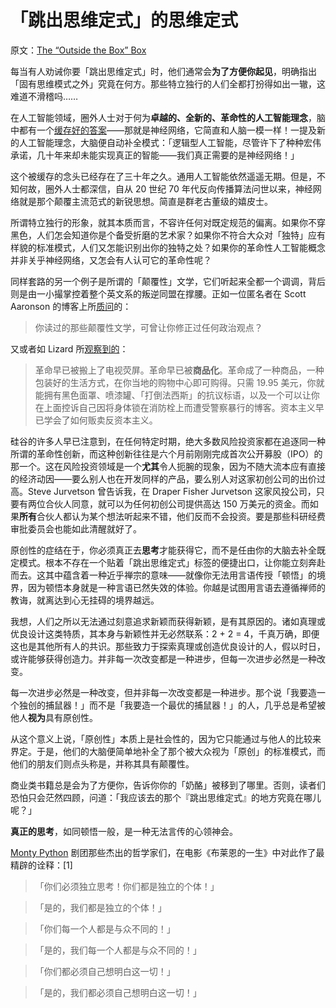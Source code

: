 # 「跳出思维定式」的思维定式

原文：[The “Outside the Box” Box](https://www.readthesequences.com/The-Outside-The-Box-Box)

每当有人劝诫你要「跳出思维定式」时，他们通常会**为了方便你起见**，明确指出「固有思维模式之外」究竟在何方。那些特立独行的人们全都打扮得如出一辙，这难道不滑稽吗……

在人工智能领域，圈外人士对于何为**卓越的、全新的、革命性的人工智能理念**，脑中都有一个[缓存好的答案](https://www.readthesequences.com/Cached-Thoughts)——那就是神经网络，它简直和人脑一模一样！一提及新的人工智能理念，大脑便自动补全模式：「逻辑型人工智能，尽管许下了种种宏伟承诺，几十年来却未能实现真正的智能——我们真正需要的是神经网络！」

这个被缓存的念头已经存在了三十年之久。通用人工智能依然遥遥无期。但是，不知何故，圈外人士都深信，自从 20 世纪 70 年代反向传播算法问世以来，神经网络就是那个颠覆主流范式的新锐思想。简直是群老古董级的嬉皮士。

所谓特立独行的形象，就其本质而言，不容许任何对既定规范的偏离。如果你不穿黑色，人们怎会知道你是个备受折磨的艺术家？如果你不符合大众对「独特」应有样貌的标准模式，人们又怎能识别出你的独特之处？如果你的革命性人工智能概念并非关乎神经网络，又怎会有人认可它的革命性呢？

同样套路的另一个例子是所谓的「颠覆性」文学，它们听起来全都一个调调，背后则是由一小撮掌控着整个英文系的叛逆同盟在撑腰。正如一位匿名者在 Scott Aaronson 的博客上所[质问](http://www.scottaaronson.com/blog/?p=87#comment-2092)的：

> 你读过的那些颠覆性文学，可曾让你修正过任何政治观点？

又或者如 Lizard 所[观察到的](https://journalism.berkeley.edu/projects/biplog/archive/000748.html)：

> 革命早已被搬上了电视荧屏。革命早已被**商品化**。革命成了一种商品，一种包装好的生活方式，在你当地的购物中心即可购得。只需 19.95 美元，你就能拥有黑色面罩、喷漆罐、「打倒法西斯」的抗议标语，以及一个可以让你在上面控诉自己因将身体锁在消防栓上而遭受警察暴行的博客。资本主义早已学会了如何贩卖反资本主义。

硅谷的许多人早已注意到，在任何特定时期，绝大多数风险投资家都在追逐同一种所谓的革命性创新，而这种创新往往是六个月前刚刚完成首次公开募股（IPO）的那一个。这在风险投资领域是一个**尤其**令人扼腕的现象，因为不随大流本应有直接的经济动因——要么别人也在开发同样的产品，要么别人对这家初创公司的出价过高。Steve Jurvetson 曾告诉我，在 Draper Fisher Jurvetson 这家风投公司，只要有两位合伙人同意，就可以为任何初创公司提供高达 150 万美元的资金。而如果**所有**合伙人都认为某个想法听起来不错，他们反而不会投资。要是那些科研经费审批委员会也能如此清醒就好了。

原创性的症结在于，你必须真正去**思考**才能获得它，而不是任由你的大脑去补全既定模式。根本不存在一个贴着「跳出思维定式」标签的便捷出口，让你能立刻奔赴而去。这其中蕴含着一种近乎禅宗的意味——就像你无法用言语传授「顿悟」的境界，因为顿悟本身就是一种言语已然失效的体验。你越是试图用言语去遵循禅师的教诲，就离达到心无挂碍的境界越远。

我想，人们之所以无法通过刻意追求新颖而获得新颖，是有其原因的。诸如真理或优良设计这类特质，其本身与新颖性并无必然联系：2 + 2 = 4，千真万确，即便这也是其他所有人的共识。那些致力于探索真理或创造优良设计的人，假以时日，或许能够获得创造力。并非每一次改变都是一种进步，但每一次进步必然是一种改变。

每一次进步必然是一种改变，但并非每一次改变都是一种进步。那个说「我要造一个独创的捕鼠器！」而不是「我要造一个最优的捕鼠器！」的人，几乎总是希望被他人**视为**具有原创性。

从这个意义上说，「原创性」本质上是社会性的，因为它只能通过与他人的比较来界定。于是，他们的大脑便简单地补全了那个被大众视为「原创」的标准模式，而他们的朋友们则点头称是，并称其具有颠覆性。

商业类书籍总是会为了方便你，告诉你你的「奶酪」被移到了哪里。否则，读者们恐怕只会茫然四顾，问道：「我应该去的那个『跳出思维定式』的地方究竟在哪儿呢？」

**真正的思考**，如同顿悟一般，是一种无法言传的心领神会。

[Monty Python](https://www.youtube.com/watch?v=LQqq3e03EBQ) 剧团那些杰出的哲学家们，在电影《布莱恩的一生》中对此作了最精辟的诠释：[1]

> 「你们必须独立思考！你们都是独立的个体！」

>

> 「是的，我们都是独立的个体！」

>

> 「你们每一个人都是与众不同的！」

>

> 「是的，我们每一个人都是与众不同的！」

>

> 「你们都必须自己想明白这一切！」

>

> 「是的，我们都必须自己想明白这一切！」
